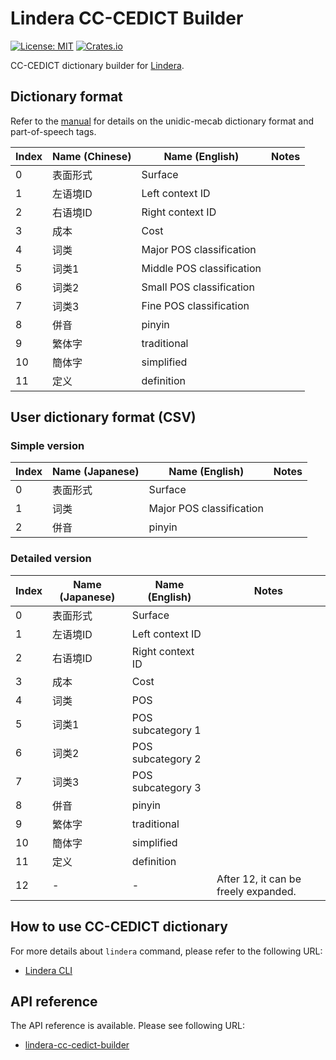 # Lindera CC-CEDICT Builder

[![License: MIT](https://img.shields.io/badge/License-MIT-yellow.svg)](https://opensource.org/licenses/MIT) [![Crates.io](https://img.shields.io/crates/v/lindera-cc-cedict-builder.svg)](https://crates.io/crates/lindera-cc-cedict-builder)

CC-CEDICT dictionary builder for [Lindera](https://github.com/lindera-morphology/lindera).

## Dictionary format

Refer to the [manual](ftp://ftp.jaist.ac.jp/pub/sourceforge.jp/unidic/57618/unidic-mecab.pdf) for details on the unidic-mecab dictionary format and part-of-speech tags.

| Index | Name (Chinese) | Name (English) | Notes |
| --- | --- | --- | --- |
| 0 | 表面形式 | Surface | |
| 1 | 左语境ID | Left context ID | |
| 2 | 右语境ID | Right context ID | |
| 3 | 成本 | Cost | |
| 4 | 词类 | Major POS classification | |
| 5 | 词类1 | Middle POS classification | |
| 6 | 词类2 | Small POS classification | |
| 7 | 词类3 | Fine POS classification | |
| 8 | 併音 | pinyin | |
| 9 | 繁体字 | traditional | |
| 10 | 簡体字 | simplified | |
| 11 | 定义 | definition | |

## User dictionary format (CSV)

### Simple version

| Index | Name (Japanese) | Name (English) | Notes |
| --- | --- | --- | --- |
| 0 | 表面形式 | Surface | |
| 1 | 词类 | Major POS classification | |
| 2 | 併音 | pinyin | |

### Detailed version

| Index | Name (Japanese) | Name (English) | Notes |
| --- | --- | --- | --- |
| 0 | 表面形式 | Surface | |
| 1 | 左语境ID | Left context ID | |
| 2 | 右语境ID | Right context ID | |
| 3 | 成本 | Cost | |
| 4 | 词类 | POS | |
| 5 | 词类1 | POS subcategory 1 | |
| 6 | 词类2 | POS subcategory 2 | |
| 7 | 词类3 | POS subcategory 3 | |
| 8 | 併音 | pinyin | |
| 9 | 繁体字 | traditional | |
| 10 | 簡体字 | simplified | |
| 11 | 定义 | definition | |
| 12 | - | - | After 12, it can be freely expanded. |

## How to use CC-CEDICT dictionary

For more details about `lindera` command, please refer to the following URL:

- [Lindera CLI](https://github.com/lindera-morphology/lindera/tree/main/lindera-cli)

## API reference

The API reference is available. Please see following URL:

- [lindera-cc-cedict-builder](https://docs.rs/lindera-cc-cedict-builder)
